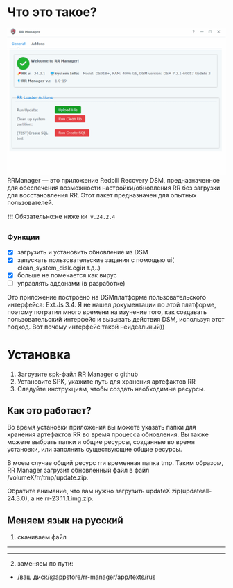 # Что это такое?
![Main Screen](img/main.gif)
RRManager — это приложение Redpill Recovery DSM, предназначенное для обеспечения возможности настройки/обновления RR без загрузки для восстановления RR. Этот пакет предназначен для опытных пользователей.

❗❗❗ Обязательно:не ниже `RR v.24.2.4`

### Функции
 - [x] загрузить и установить обновление из DSM
 - [x] запускать пользовательские задания с помощью ui( clean_system_disk.cgiи т.д..)
 - [x] больше не помечается как вирус 
 - [ ] управлять аддонами (в разработке)

Это приложение построено на DSMплатформе пользовательского интерфейса: Ext.Js 3.4. Я не нашел документации по этой платформе, поэтому потратил много времени на изучение того, как создавать пользовательский интерфейс и вызывать действия DSM, используя этот подход. Вот почему интерфейс такой неидеальный))

# Установка
1. Загрузите spk-файл RR Manager с github
2. Установите SPK, укажите путь для хранения артефактов RR
3. Следуйте инструкциям, чтобы создать необходимые ресурсы.

## Как это работает?
Во время установки приложения вы можете указать папки для хранения артефактов RR во время процесса обновления. Вы также можете выбрать папки и общие ресурсы, созданные во время установки, или заполнить существующие общие ресурсы.

В моем случае общий ресурс rrи временная папка tmp. Таким образом, RR Manager загрузит обновленный файл в файл /volumeX/rr/tmp/update.zip.

Обратите внимание, что вам нужно загрузить updateX.zip(updateall-24.3.0), а не rr-23.11.1.img.zip.

## Меняем язык на русский

1. скачиваем файл
---

---
2. заменяем по пути:
 - /ваш диск/@appstore/rr-manager/app/texts/rus
